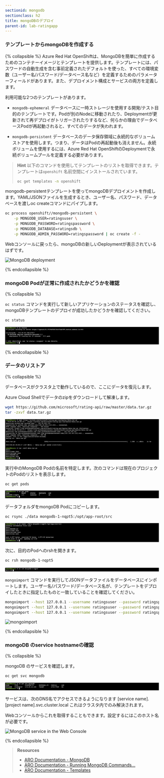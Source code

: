 ```yaml
---
sectionid: mongodb
sectionclass: h2
title: mongoDBのデプロイ
parent-id: lab-ratingapp
---
```


### テンプレートからmongoDBを作成する

{% collapsible %}
Azure Red Hat OpenShiftは、MongoDBを簡単に作成するためのコンテナーイメージとテンプレートを提供します。テンプレートには、パスワードの自動生成を含む事前定義されたデフォルトを使った、すべての環境変数（ユーザー名/パスワード/データベース名など）を定義するためのパラメーターフィールドがあります。また、デプロイメント構成とサービスの両方を定義します。

利用可能な2つのテンプレートがあります。

* `mongodb-ephemeral` データベースに一時ストレージを使用する開発/テスト目的のテンプレートです。Podが別のNodeに移動されたり、Deploymentが更新されて再デプロイがトリガーされたりするなど、何らかの理由でデータベースPodが再起動されると、すべてのデータが失われます。

* `mongodb-persistent` データベースのデータ保存領域に永続的なボリュームストアを使用します。つまり、データはPodの再起動後も消えません。永続ボリュームを使用するには、Azure Red Hat OpenShiftのDeploymentで永続ボリュームプールを定義する必要があります。

> **Hint** 以下のコマンドを使用してテンプレートのリストを取得できます。テンプレートは`openshift` 名前空間にインストールされています。
> ```sh
> oc get templates -n openshift
> ```

mongodb-persistentテンプレートを使ってmongoDBデプロイメントを作成します。YAML/JSONファイルを生成するとき、ユーザー名、パスワード、データベースを渡しoc createコマンドにパイプします。

```sh
oc process openshift//mongodb-persistent \
    -p MONGODB_USER=ratingsuser \
    -p MONGODB_PASSWORD=ratingspassword \
    -p MONGODB_DATABASE=ratingsdb \
    -p MONGODB_ADMIN_PASSWORD=ratingspassword | oc create -f -
```

Webコンソールに戻ったら、mongoDBの新しいDeploymentが表示されているはずです。

![MongoDB deployment](media/mongodb-overview.png)

{% endcollapsible %}

### mongoDB Podが正常に作成されたかどうかを確認

{% collapsible %}

`oc status` コマンドを実行して新しいアプリケーションのステータスを確認し、mongoDBテンプレートのデプロイが成功したかどうかを確認してください。

```sh
oc status
```

![oc status](media/oc-status-mongodb.png)

{% endcollapsible %}

### データのリストア

{% collapsible %}

データベースがクラスタ上で動作しているので、ここにデータを復元します。

Azure Cloud Shellでデータのzipをダウンロードして解凍します。

```sh
wget https://github.com/microsoft/rating-api/raw/master/data.tar.gz
tar -zxvf data.tar.gz
```

![Download and unzip the data](media/download-data.png)

実行中のMongoDB Podの名前を特定します。次のコマンドは現在のプロジェクトのPodのリストを表示します。

```sh
oc get pods
```

![oc get pods](media/oc-getpods-mongo.png)

データフォルダをmongoDB Podにコピーします。

```sh
oc rsync ./data mongodb-1-nqpt5:/opt/app-root/src
```

![oc rsync](media/oc-rsync.png)

次に、目的のPodへのrshを開きます。

```sh
oc rsh mongodb-1-nqpt5
```

![oc rsh](media/oc-rsh.png)

`mongoimport` コマンドを実行してJSONデータファイルをデータベースにインポートします。ユーザー名/パスワード/データベース名が、テンプレートをデプロイしたときに指定したものと一致していることを確認してください。

```sh
mongoimport --host 127.0.0.1 --username ratingsuser --password ratingspassword --db ratingsdb --collection items --type json --file data/items.json --jsonArray
mongoimport --host 127.0.0.1 --username ratingsuser --password ratingspassword --db ratingsdb --collection sites --type json --file data/sites.json --jsonArray
mongoimport --host 127.0.0.1 --username ratingsuser --password ratingspassword --db ratingsdb --collection ratings --type json --file data/ratings.json --jsonArray
```

![mongoimport](media/mongoimport.png)

{% endcollapsible %}

### mongoDB のservice hostnameの確認

{% collapsible %}

mongoDB のサービスを確認します。

```sh
oc get svc mongodb
```

![oc get svc](media/oc-get-svc-mongo.png)

サービスは、次のDNS名でアクセスできるようになります
[service name].[project name].svc.cluster.local
これはクラスタ内でのみ解決されます。

Webコンソールからこれを取得することもできます。設定するにはこのホスト名が必要です。

![MongoDB service in the Web Console](media/mongo-svc-webconsole.png)

{% endcollapsible %}

> **Resources**
> * [ARO Documentation - MongoDB](https://docs.openshift.com/aro/using_images/db_images/mongodb.html)
> * [ARO Documentation - Running MongoDB Commands...](https://docs.openshift.com/aro/using_images/db_images/mongodb.html#running-mongodb-commands-in-containers)
> * [ARO Documentation - Templates](https://docs.openshift.com/aro/dev_guide/templates.html)
